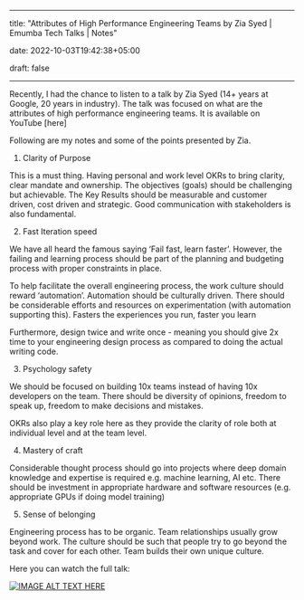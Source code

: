 
---

title: "Attributes of High Performance Engineering Teams by Zia Syed | Emumba Tech Talks | Notes"

date: 2022-10-03T19:42:38+05:00

draft: false

---

Recently, I had the chance to listen to a talk by Zia Syed (14+ years at Google, 20 years in industry). The talk was focused on what are the attributes of high performance engineering teams. It is available on YouTube [here]

Following are my notes and some of the points presented by Zia.

1.  Clarity of Purpose
    
This is a must thing. Having personal and work level OKRs to bring clarity, clear mandate and ownership. The objectives (goals) should be challenging but achievable. The Key Results should be measurable and customer driven, cost driven and strategic. Good communication with stakeholders is also fundamental.

2.  Fast Iteration speed  

We have all heard the famous saying ‘Fail fast, learn faster’. However, the failing and learning process should be part of the planning and budgeting process with proper constraints in place. 

To help facilitate the overall engineering process, the work culture should reward ‘automation’. Automation should be culturally driven. There should be considerable efforts and resources on experimentation (with automation supporting this). Fasters the experiences you run, faster you learn

Furthermore, design twice and write once - meaning you should give 2x time to your engineering design process as compared to doing the actual writing code.

3.  Psychology safety

We should be focused on building 10x teams instead of having 10x developers on the team. There should be diversity of opinions, freedom to speak up, freedom to make decisions and mistakes.

OKRs also play a key role here as they provide the clarity of role both at individual level and at the team level.

4.  Mastery of craft

Considerable thought process should go into projects where deep domain knowledge and expertise is required e.g. machine learning, AI etc. There should be investment in appropriate hardware and software resources (e.g. appropriate GPUs if doing model training)

5.  Sense of belonging

Engineering process has to be organic. Team relationships usually grow beyond work. The culture should be such that people try to go beyond the task and cover for each other. Team builds their own unique culture.


Here you can watch the full talk:

[![IMAGE ALT TEXT HERE](https://img.youtube.com/vi/F1kMW1vhDa8/0.jpg)](https://www.youtube.com/watch?v=F1kMW1vhDa8&ab_channel=Emumba)


